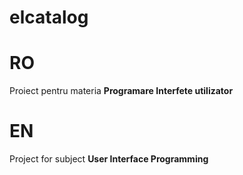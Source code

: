 # elcatalog
#  RO
Proiect pentru materia **Programare Interfete utilizator**

#  EN

Project for subject **User Interface Programming**
